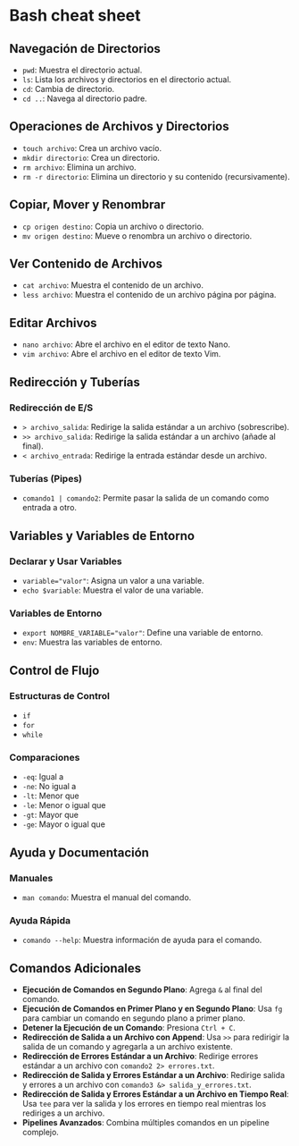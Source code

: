 # Bash cheat sheet

## Navegación de Directorios
- `pwd`: Muestra el directorio actual.
- `ls`: Lista los archivos y directorios en el directorio actual.
- `cd`: Cambia de directorio.
- `cd ..`: Navega al directorio padre.

## Operaciones de Archivos y Directorios
- `touch archivo`: Crea un archivo vacío.
- `mkdir directorio`: Crea un directorio.
- `rm archivo`: Elimina un archivo.
- `rm -r directorio`: Elimina un directorio y su contenido (recursivamente).

## Copiar, Mover y Renombrar
- `cp origen destino`: Copia un archivo o directorio.
- `mv origen destino`: Mueve o renombra un archivo o directorio.

## Ver Contenido de Archivos
- `cat archivo`: Muestra el contenido de un archivo.
- `less archivo`: Muestra el contenido de un archivo página por página.

## Editar Archivos
- `nano archivo`: Abre el archivo en el editor de texto Nano.
- `vim archivo`: Abre el archivo en el editor de texto Vim.

## Redirección y Tuberías
### Redirección de E/S
- `> archivo_salida`: Redirige la salida estándar a un archivo (sobrescribe).
- `>> archivo_salida`: Redirige la salida estándar a un archivo (añade al final).
- `< archivo_entrada`: Redirige la entrada estándar desde un archivo.

### Tuberías (Pipes)
- `comando1 | comando2`: Permite pasar la salida de un comando como entrada a otro.

## Variables y Variables de Entorno
### Declarar y Usar Variables
- `variable="valor"`: Asigna un valor a una variable.
- `echo $variable`: Muestra el valor de una variable.

### Variables de Entorno
- `export NOMBRE_VARIABLE="valor"`: Define una variable de entorno.
- `env`: Muestra las variables de entorno.

## Control de Flujo
### Estructuras de Control
- `if`
- `for`
- `while`

### Comparaciones
- `-eq`: Igual a
- `-ne`: No igual a
- `-lt`: Menor que
- `-le`: Menor o igual que
- `-gt`: Mayor que
- `-ge`: Mayor o igual que

## Ayuda y Documentación
### Manuales
- `man comando`: Muestra el manual del comando.

### Ayuda Rápida
- `comando --help`: Muestra información de ayuda para el comando.

## Comandos Adicionales
- **Ejecución de Comandos en Segundo Plano**: Agrega `&` al final del comando.
- **Ejecución de Comandos en Primer Plano y en Segundo Plano**: Usa `fg` para cambiar un comando en segundo plano a primer plano.
- **Detener la Ejecución de un Comando**: Presiona `Ctrl + C`.
- **Redirección de Salida a un Archivo con Append**: Usa `>>` para redirigir la salida de un comando y agregarla a un archivo existente.
- **Redirección de Errores Estándar a un Archivo**: Redirige errores estándar a un archivo con `comando2 2> errores.txt`.
- **Redirección de Salida y Errores Estándar a un Archivo**: Redirige salida y errores a un archivo con `comando3 &> salida_y_errores.txt`.
- **Redirección de Salida y Errores Estándar a un Archivo en Tiempo Real**: Usa `tee` para ver la salida y los errores en tiempo real mientras los rediriges a un archivo.
- **Pipelines Avanzados**: Combina múltiples comandos en un pipeline complejo.